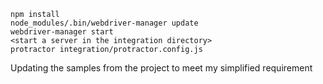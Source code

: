 ```
npm install
node_modules/.bin/webdriver-manager update
webdriver-manager start
<start a server in the integration directory>
protractor integration/protractor.config.js
```
Updating the samples from the project to meet my simplified requirement
